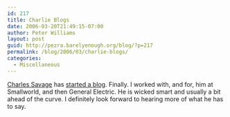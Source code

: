 ```yaml
---
id: 217
title: Charlie Blogs
date: 2006-03-20T21:49:15-07:00
author: Peter Williams
layout: post
guid: http://pezra.barelyenough.org/blog/?p=217
permalink: /blog/2006/03/charlie-blogs/
categories:
  - Miscellaneous
---
```

[Charles Savage](http://cfis.savagexi.com) has [started a blog](http://cfis.savagexi.com/articles/2006/03/18/some-title). Finally. I worked with, and for, him at Smallworld, and then General Electric. He is wicked smart and usually a bit ahead of the curve. I definitely look forward to hearing more of what he has to say.